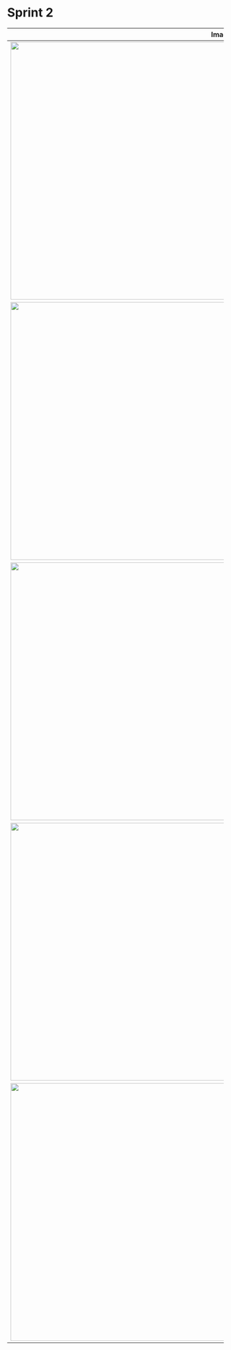 # Sprint 2

| Imagens |
| :-----: |
| <img src = "https://github.com/ICEI-PUC-Minas-PPC-CC/PPC-CC-2023-2--MENTO2--NOITE--HelpSchool/blob/main/docs/img/HelpSchool%20(4).jpg" width="1000" height="600"/> |
| <img src = "https://github.com/ICEI-PUC-Minas-PPC-CC/PPC-CC-2023-2--MENTO2--NOITE--HelpSchool/blob/main/docs/img/HelpSchool%20(5).jpg" width="1000" height="600"/> |
| <img src = "https://github.com/ICEI-PUC-Minas-PPC-CC/PPC-CC-2023-2--MENTO2--NOITE--HelpSchool/blob/main/docs/img/HelpSchool%20(1).jpg" width="1000" height="600"/> |
| <img src = "https://github.com/ICEI-PUC-Minas-PPC-CC/PPC-CC-2023-2--MENTO2--NOITE--HelpSchool/blob/main/docs/img/HelpSchool%20(2).jpg" width="1000" height="600"/> |
| <img src = "https://github.com/ICEI-PUC-Minas-PPC-CC/PPC-CC-2023-2--MENTO2--NOITE--HelpSchool/blob/main/docs/img/HelpSchool%20(3).jpg" width="1000" height="600"/> |
